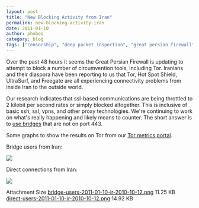 ```yaml
---
layout: post
title: "New Blocking Activity from Iran"
permalink: new-blocking-activity-iran
date: 2011-01-10
author: phobos
category: blog
tags: ["censorship", "deep packet inspection", "great persian firewall", "internet censorship", "iran"]
---
```


Over the past 48 hours it seems the Great Persian Firewall is updating to attempt to block a number of circumvention tools, including Tor. Iranians and their diaspora have been reporting to us that Tor, Hot Spot Shield, UltraSurf, and Freegate are all experiencing connectivity problems from inside Iran to the outside world.

Our research indicates that ssl-based communications are being throttled to 2 kilobit per second rates or simply blocked altogether. This is inclusive of basic ssh, ssl, vpns, and other proxy technologies. We're continuing to work on what's really happening and likely means to counter. The short answer is to [use bridges](https://www.torproject.org/docs/bridges.html.en) that are not on port 443.

Some graphs to show the results on Tor from our [Tor metrics portal](https://metrics.torproject.org).

Bridge users from Iran:

![](https://blog.torproject.org/files/bridge-users-2011-01-10-ir-2010-10-12.png)

Direct connections from Iran:

![](https://blog.torproject.org/files/direct-users-2011-01-10-ir-2010-10-12.png)

<thead><tr>
<th>Attachment</th>
<th>Size</th> </tr></thead><tbody>
 <tr class="odd">
<td><a href="https://blog.torproject.org/files/bridge-users-2011-01-10-ir-2010-10-12.png">bridge-users-2011-01-10-ir-2010-10-12.png</a></td>
<td>11.25 KB</td> </tr>
 <tr class="even">
<td><a href="https://blog.torproject.org/files/direct-users-2011-01-10-ir-2010-10-12.png">direct-users-2011-01-10-ir-2010-10-12.png</a></td>
<td>14.92 KB</td> </tr>
</tbody>

